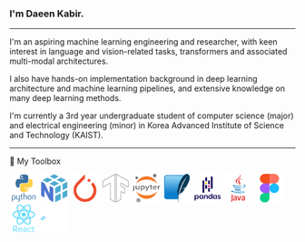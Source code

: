 ### I'm Daeen Kabir.
---

I'm an aspiring machine learning engineering and researcher, with keen interest in language and vision-related tasks, transformers and associated multi-modal architectures.

I also have hands-on implementation background in deep learning architecture and machine learning pipelines, and extensive knowledge on many deep learning methods.

I'm currently a 3rd year undergraduate student of computer science (major) and electrical engineering (minor) in Korea Advanced Institute of Science and Technology (KAIST).

---

🧰 My Toolbox

<img src=https://github.com/devicons/devicon/blob/master/icons/python/python-original-wordmark.svg alt="Python logo" width="50" height="50"> <img src=https://github.com/devicons/devicon/blob/master/icons/numpy/numpy-original.svg alt="NumPy logo" width="50" height="50"> <img src=https://github.com/devicons/devicon/blob/master/icons/pytorch/pytorch-original.svg alt="PyTorch logo" width="50" height="50"> <img src=https://github.com/devicons/devicon/blob/master/icons/tensorflow/tensorflow-line.svg alt="Tensorflow logo" width="50" height="50"> <img src=https://github.com/devicons/devicon/blob/master/icons/jupyter/jupyter-original-wordmark.svg alt="Jupyter logo" width="50" height="50"> <img src=https://github.com/devicons/devicon/blob/master/icons/sqlite/sqlite-original.svg alt="SQLite logo" width="50" height="50"> <img src=https://github.com/devicons/devicon/blob/master/icons/pandas/pandas-original-wordmark.svg alt="Pandas logo" width="50" height="50"> <img src=https://github.com/devicons/devicon/blob/master/icons/java/java-original-wordmark.svg alt="Java logo" width="50" height="50"> <img src=https://github.com/devicons/devicon/blob/master/icons/figma/figma-original.svg alt="Figma logo" width="50" height="50"> <img src=https://github.com/devicons/devicon/blob/master/icons/react/react-original-wordmark.svg alt="React logo" width="50" height="50"> <img src=https://github.com/devicons/devicon/blob/master/icons/tailwindcss/tailwindcss-original-wordmark.svg alt="TailWindCSS logo" width="50" height="50">


<!--
**Daeen/Daeen** is a ✨ _special_ ✨ repository because its `README.md` (this file) appears on your GitHub profile.

Here are some ideas to get you started:

- 🔭 I’m currently working on ...
- 🌱 I’m currently learning ...
- 👯 I’m looking to collaborate on ...
- 🤔 I’m looking for help with ...
- 💬 Ask me about ...
- 📫 How to reach me: ...
- 😄 Pronouns: ...
- ⚡ Fun fact: ...
-->
